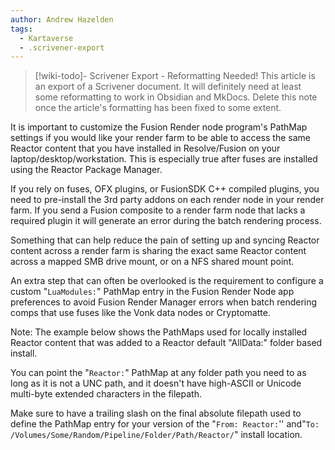 ```yaml
---
author: Andrew Hazelden
tags:
  - Kartaverse
  - .scrivener-export
---
```




> [!wiki-todo]- Scrivener Export - Reformatting Needed!
> This article is an export of a Scrivener document. It will definitely need at least some reformatting to work in Obsidian and MkDocs. Delete this note once the article's formatting  has been fixed to some extent.

It is important to customize the Fusion Render node program's PathMap settings if you would like your render farm to be able to access the same Reactor content that you have installed in Resolve/Fusion on your laptop/desktop/workstation. This is especially true after fuses are installed using the Reactor Package Manager.

If you rely on fuses, OFX plugins, or FusionSDK C++ compiled plugins, you need to pre-install the 3rd party addons on each render node in your render farm. If you send a Fusion composite to a render farm node that lacks a required plugin it will generate an error during the batch rendering process.

Something that can help reduce the pain of setting up and syncing Reactor content across a render farm is sharing the exact same Reactor content across a mapped SMB drive mount, or on a NFS shared mount point.

An extra step that can often be overlooked is the requirement to configure a custom "`LuaModules:`" PathMap entry in the Fusion Render Node app preferences to avoid Fusion Render Manager errors when batch rendering comps that use fuses like the Vonk data nodes or Cryptomatte.

Note: The example below shows the PathMaps used for locally installed Reactor content that was added to a Reactor default "AllData:" folder based install.

You can point the "`Reactor:`" PathMap at any folder path you need to as long as it is not a UNC path, and it doesn't have high-ASCII or Unicode multi-byte extended characters in the filepath.

Make sure to have a trailing slash on the final absolute filepath used to define the PathMap entry for your version of the "`From: Reactor:`'' and"`To: /Volumes/Some/Random/Pipeline/Folder/Path/Reactor/`" install location.